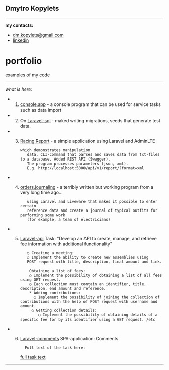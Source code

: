 
## Dmytro Kopylets
*******************************************

**my contacts:**
* dm.kopylets@gmail.com
* [linkedin](https://www.linkedin.com/in/dmitro-kopylets-6a3ba21a1/)

# portfolio
examples of my code

*******************************************

_what is here:_

* 1. [console.app](https://github.com/dmkopylets/portfolio/tree/main/console.app) - a console program that can be used for service tasks such as data import
    
* 2. On [Laravel-sql](https://github.com/dmkopylets/portfolio/tree/main/Laravel-sql-seeding) - maked writing migrations, seeds that generate test data.

* 3. [Racing Report](https://github.com/dmkopylets/portfolio/tree/main/Racing%20Report) - a simple application using Laravel and AdminLTE

         which demonstrates manipulation
            data, CLI-command that parses and saves data from txt-files to a database. Added REST API (Swagger). 
            The program processes parameters (json, xml).
            E.g. http://localhost:5000/api/v1/report/?format=xml

* 4. [orders.journaling](https://github.com/dmkopylets/orders.journaling) - a terribly written but working program from a very long time ago...

            using Laravel and Liveware that makes it possible to enter certain 
            reference data and create a journal of typical outfits for performing some work 
            (for example, a team of electricians)

* 5. [Laravel-api](https://github.com/dmkopylets/portfolio/tree/main/Laravel-api)  Task: "Develop an API to create, manage, and retrieve
    fee information with additional functionality" 

            ○ Creating a meeting:
            ○ Implement the ability to create new assemblies using
            POST request with title, description, final amount and link.

             Obtaining a list of fees:
             ○ Implement the possibility of obtaining a list of all fees using GET request.
             ○ Each collection must contain an identifier, title, description, end amount and reference.
             * Adding contributions:
               ○ Implement the possibility of joining the collection of contributions with the help of POST request with username and amount.
              ○ Getting collection details:
                 ○ Implement the possibility of obtaining details of a specific fee for by its identifier using a GET request. /etc 

* 6. [Laravel-comments](https://github.com/dmkopylets/dZenTest)  SPA-application: Comments

           Full text of the task here:
       [full task text](https://github.com/dmkopylets/dZenTest/blob/main/task/PHP_Laravel_SPA_Application_comments.pdf)

***

